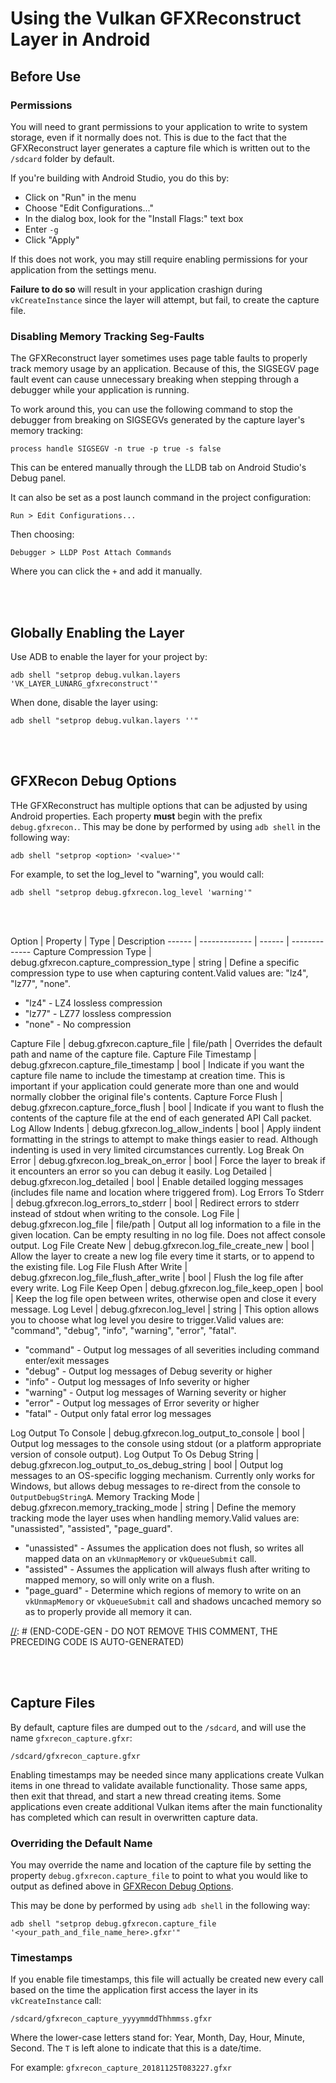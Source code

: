 # Using the Vulkan GFXReconstruct Layer in Android

## Before Use

### Permissions

You will need to grant permissions to your application to write to
system storage, even if it normally does not.
This is due to the fact that the GFXReconstruct layer generates a
capture file which is written out to the `/sdcard` folder by default.

If you're building with Android Studio, you do this by:
 * Click on "Run" in the menu
 * Choose "Edit Configurations..."
 * In the dialog box, look for the "Install Flags:" text box
 * Enter `-g`
 * Click "Apply"

If this does not work, you may still require enabling permissions for
your application from the settings menu.

**Failure to do so** will result in your application crashign during `vkCreateInstance`
since the layer will attempt, but fail, to create the capture file.

### Disabling Memory Tracking Seg-Faults

The GFXReconstruct layer sometimes uses page table faults to properly
track memory usage by an application.
Because of this, the SIGSEGV page fault event can cause unnecessary
breaking when stepping through a debugger while your application is
running.

To work around this, you can use the following command to stop the
debugger from breaking on SIGSEGVs generated by the capture layer's
memory tracking:

```
process handle SIGSEGV -n true -p true -s false
```

This can be entered manually through the LLDB tab on Android Studio's
Debug panel.

It can also be set as a post launch command in the project configuration:

```
Run > Edit Configurations...
```

Then choosing:

```
Debugger > LLDP Post Attach Commands
```

Where you can click the `+` and add it manually.

<br></br>

## Globally Enabling the Layer

Use ADB to enable the layer for your project by:

```
adb shell "setprop debug.vulkan.layers 'VK_LAYER_LUNARG_gfxreconstruct'"
```

When done, disable the layer using:

```
adb shell "setprop debug.vulkan.layers ''"
```

<br></br>

## GFXRecon Debug Options

THe GFXReconstruct has multiple options that can be adjusted by using
Android properties.
Each property **must** begin with the prefix `debug.gfxrecon.`.
This may be done by performed by using `adb shell` in the following way:

```
adb shell "setprop <option> '<value>'"
```

For example, to set the log_level to "warning", you would call:

```
adb shell "setprop debug.gfxrecon.log_level 'warning'"
```

<br></br>

[//]: # (BEGIN-CODE-GEN - DO NOT REMOVE THIS COMMENT, THE FOLLOWING CODE IS AUTO-GENERATED)
Option | Property | Type | Description
------ | ------------- | ------ | -------------
Capture Compression Type | debug.gfxrecon.capture_compression_type | string | Define a specific compression type to use when capturing content.Valid values are: "lz4", "lz77", "none".<ul><li>"lz4" - LZ4 lossless compression</li><li>"lz77" - LZ77 lossless compression</li><li>"none" - No compression</li></ul>
Capture File | debug.gfxrecon.capture_file | file/path | Overrides the default path and name of the capture file.
Capture File Timestamp | debug.gfxrecon.capture_file_timestamp | bool | Indicate if you want the capture file name to include the timestamp at creation time. This is important if your application could generate more than one and would normally clobber the original file's contents.
Capture Force Flush | debug.gfxrecon.capture_force_flush | bool | Indicate if you want to flush the contents of the capture file at the end of each generated API Call packet.
Log Allow Indents | debug.gfxrecon.log_allow_indents | bool | Apply iindent formatting in the strings to attempt to make things easier to read. Although indenting is used in very limited circumstances currently.
Log Break On Error | debug.gfxrecon.log_break_on_error | bool | Force the layer to break if it encounters an error so you can debug it easily.
Log Detailed | debug.gfxrecon.log_detailed | bool | Enable detailed logging messages (includes file name and location where triggered from).
Log Errors To Stderr | debug.gfxrecon.log_errors_to_stderr | bool | Redirect errors to stderr instead of stdout when writing to the console.
Log File | debug.gfxrecon.log_file | file/path | Output all log information to a file in the given location. Can be empty resulting in no log file.  Does not affect console output.
Log File Create New | debug.gfxrecon.log_file_create_new | bool | Allow the layer to create a new log file every time it starts, or to append to the existing file.
Log File Flush After Write | debug.gfxrecon.log_file_flush_after_write | bool | Flush the log file after every write.
Log File Keep Open | debug.gfxrecon.log_file_keep_open | bool | Keep the log file open between writes, otherwise open and close it every message.
Log Level | debug.gfxrecon.log_level | string | This option allows you to choose what log level you desire to trigger.Valid values are: "command", "debug", "info", "warning", "error", "fatal".<ul><li>"command" - Output log messages of all severities including command enter/exit messages</li><li>"debug" - Output log messages of Debug severity or higher</li><li>"info" - Output log messages of Info severity or higher</li><li>"warning" - Output log messages of Warning severity or higher</li><li>"error" - Output log messages of Error severity or higher</li><li>"fatal" - Output only fatal error log messages</li></ul>
Log Output To Console | debug.gfxrecon.log_output_to_console | bool | Output log messages to the console using stdout (or a platform appropriate version of console output).
Log Output To Os Debug String | debug.gfxrecon.log_output_to_os_debug_string | bool | Output log messages to an OS-specific logging mechanism. Currently only works for Windows, but allows debug messages to re-direct from the console to `OutputDebugStringA`.
Memory Tracking Mode | debug.gfxrecon.memory_tracking_mode | string | Define the memory tracking mode the layer uses when handling memory.Valid values are: "unassisted", "assisted", "page_guard".<ul><li>"unassisted" - Assumes the application does not flush, so writes all mapped data on an `vkUnmapMemory` or `vkQueueSubmit` call.</li><li>"assisted" - Assumes the application will always flush after writing to mapped memory, so will only write on a flush.</li><li>"page_guard" - Determine which regions of memory to write on an `vkUnmapMemory` or `vkQueueSubmit` call and shadows uncached memory so as to properly provide all memory it can.</li></ul>
[//]: # (END-CODE-GEN - DO NOT REMOVE THIS COMMENT, THE PRECEDING CODE IS AUTO-GENERATED)

<br></br>

## Capture Files

By default, capture files are dumped out to the `/sdcard`, and will
use the name `gfxrecon_capture.gfxr`:

 ```
/sdcard/gfxrecon_capture.gfxr
```

Enabling timestamps may be needed since many applications create Vulkan items in
one thread to validate available functionality.
Those same apps, then exit that thread, and start a new thread creating items.
Some applications even create additional Vulkan items after the main functionality
has completed which can result in overwritten capture data.


### Overriding the Default Name

You may override the name and location of the capture file by setting the
property `debug.gfxrecon.capture_file` to point to what you would like to
output as defined above in [GFXRecon Debug Options](#gfxrecon-debug-options).

This may be done by performed by using `adb shell` in the following way:

```
adb shell "setprop debug.gfxrecon.capture_file '<your_path_and_file_name_here>.gfxr'"
```

### Timestamps

If you enable file timestamps, this file will actually be created new every
call based on the time the application first access the layer in its
`vkCreateInstance` call:

 ```
/sdcard/gfxrecon_capture_yyyymmddThhmmss.gfxr
```

Where the lower-case letters stand for: Year, Month, Day, Hour, Minute, Second.
The `T` is left alone to indicate that this is a date/time.

For example:  `gfxrecon_capture_20181125T083227.gfxr`

